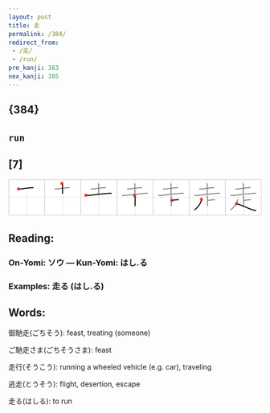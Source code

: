 ```yaml
---
layout: post
title: 走
permalink: /384/
redirect_from:
 - /走/
 - /run/
pre_kanji: 383
nex_kanji: 385
---
```


## {384}

## `run`

## [7]

<div class="stroke"><img src="../images/E8B5B0.png" /></div>

## Reading:

### On-Yomi: ソウ &mdash; Kun-Yomi: はし.る

### Examples: 走る (はし.る)

## Words:

御馳走(ごちそう): feast, treating (someone)

ご馳走さま(ごちそうさま): feast

走行(そうこう): running a wheeled vehicle (e.g. car), traveling

逃走(とうそう): flight, desertion, escape

走る(はしる): to run
